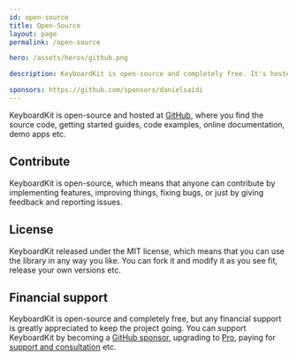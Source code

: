 ```yaml
---
id: open-source
title: Open-Source
layout: page
permalink: /open-source

hero: /assets/heros/github.png

description: KeyboardKit is open-source and completely free. It's hosted at GitHub and licensed under the MIT license.

sponsors: https://github.com/sponsors/danielsaidi
---
```



KeyboardKit is open-source and hosted at [GitHub]({{site.github_url}}), where you find the source code, getting started guides, code examples, online documentation, demo apps etc.


## Contribute

KeyboardKit is open-source, which means that anyone can contribute by implementing features, improving things, fixing bugs, or just by giving feedback and reporting issues.


## License

KeyboardKit released under the MIT license, which means that you can use the library in any way you like. You can fork it and modify it as you see fit, release your own versions etc.


## Financial support

KeyboardKit is open-source and completely free, but any financial support is greatly appreciated to keep the project going. You can support KeyboardKit by becoming a [GitHub sponsor]({{page.sponsors}}), upgrading to [Pro](/pro), paying for [support and consultation](mailto:{{site.email}}?subject=Support) etc.